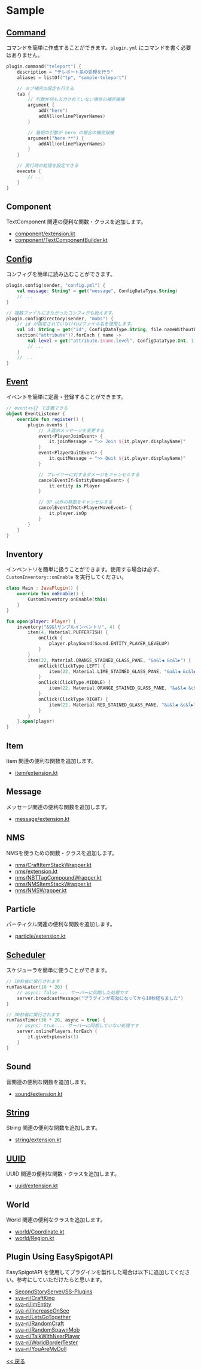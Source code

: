 # Sample

## [Command](command)
コマンドを簡単に作成することができます。`plugin.yml` にコマンドを書く必要はありません。

```kotlin
plugin.command("teleport") {
    description = "テレポート系の処理を行う"
    aliases = listOf("tp", "sample-teleport")

    // タブ補完の設定を行える
    tab {
        // 引数が何も入力されていない場合の補完候補
        argument {
            add("here")
            addAll(onlinePlayerNames)
        }

        // 最初の引数が here の場合の補完候補
        argument("here **") {
            addAll(onlinePlayerNames)
        }
    }

    // 実行時の処理を設定できる
    execute {
        // ...
    }
}
```

## Component
TextComponent 関連の便利な関数・クラスを追加します。

- [component/extension.kt](../api/src/main/kotlin/com/github/syari/spigot/api/component/extension.kt)
- [component/TextComponentBuilder.kt](../api/src/main/kotlin/com/github/syari/spigot/api/component/TextComponentBuilder.kt)

## [Config](config)
コンフィグを簡単に読み込むことができます。

```kotlin
plugin.config(sender, "config.yml") {
    val message: String? = get("message", ConfigDataType.String)
    // ...
}

// 複数ファイルにまたがったコンフィグも扱えます。
plugin.configDirectory(sender, "mobs") {
    // id が指定されていなければファイル名を使用します。
    val id: String = get("id", ConfigDataType.String, file.nameWithoutExtension)
    section("attribute")?.forEach { name ->
        val level = get("attribute.$name.level", ConfigDataType.Int, 1)
        // ...
    }
    // ...
}
```

## [Event](event)
イベントを簡単に定義・登録することができます。

```kotlin
// event<>{} で定義できる
object EventListener {
    override fun register() {
        plugin.events {
            // 入退出メッセージを変更する
            event<PlayerJoinEvent> {
                it.joinMessage = ">> Join ${it.player.displayName}"
            }
            event<PlayerQuitEvent> {
                it.quitMessage = ">> Quit ${it.player.displayName}"
            }

            // プレイヤーに対するダメージをキャンセルする
            cancelEventIf<EntityDamageEvent> {
                it.entity is Player
            }

            // OP 以外の移動をキャンセルする
            cancelEventIfNot<PlayerMoveEvent> {
                it.player.isOp
            }
        }
    }
}
```

## Inventory
インベントリを簡単に扱うことができます。使用する場合は必ず、`CustomInventory::onEnable` を実行してください。

```kotlin
class Main : JavaPlugin() {
    override fun onEnable() {
        CustomInventory.onEnable(this)
    }
}

fun open(player: Player) {
    inventory("&9&lサンプルインベントリ", 4) {
        item(4, Material.PUFFERFISH) {
            onClick {
                player.playSound(Sound.ENTITY_PLAYER_LEVELUP)
            }
        }
        item(22, Material.ORANGE_STAINED_GLASS_PANE, "&a&l◀ &c&l▶") {
            onClick(ClickType.LEFT) {
                item(22, Material.LIME_STAINED_GLASS_PANE, "&a&l◀ &c&l▶")
            }
            onClick(ClickType.MIDDLE) {
                item(22, Material.ORANGE_STAINED_GLASS_PANE, "&a&l◀ &c&l▶")
            }
            onClick(ClickType.RIGHT) {
                item(22, Material.RED_STAINED_GLASS_PANE, "&a&l◀ &c&l▶")
            }
        }
    }.open(player)
}
```

## Item
Item 関連の便利な関数を追加します。

- [item/extension.kt](../api/src/main/kotlin/com/github/syari/spigot/api/item/extension.kt)

## Message
メッセージ関連の便利な関数を追加します。

- [message/extension.kt](../api/src/main/kotlin/com/github/syari/spigot/api/message/extension.kt)

## NMS
NMSを使うための関数・クラスを追加します。

- [nms/CraftItemStackWrapper.kt](../api/src/main/kotlin/com/github/syari/spigot/api/nms/CraftItemStackWrapper.kt)
- [nms/extension.kt](../api/src/main/kotlin/com/github/syari/spigot/api/nms/extension.kt)
- [nms/NBTTagCompoundWrapper.kt](../api/src/main/kotlin/com/github/syari/spigot/api/nms/NBTTagCompoundWrapper.kt)
- [nms/NMSItemStackWrapper.kt](../api/src/main/kotlin/com/github/syari/spigot/api/nms/NMSItemStackWrapper.kt)
- [nms/NMSWrapper.kt](../api/src/main/kotlin/com/github/syari/spigot/api/nms/NMSWrapper.kt)

## Particle
パーティクル関連の便利な関数を追加します。

- [particle/extension.kt](../api/src/main/kotlin/com/github/syari/spigot/api/particle/extension.kt)

## [Scheduler](scheduler)
スケジューラを簡単に使うことができます。

```kotlin
// 10秒後に実行されます
runTaskLater(10 * 20) {
    // async: false ... サーバーに同期した処理です
    server.broadcastMessage("プラグインが有効になってから10秒経ちました")
}

// 30秒毎に実行されます
runTaskTimer(30 * 20, async = true) {
    // async: true ... サーバーに同期していない処理です
    server.onlinePlayers.forEach {
        it.giveExpLevels(1)
    }
}
```

## Sound
音関連の便利な関数を追加します。

- [sound/extension.kt](../api/src/main/kotlin/com/github/syari/spigot/api/sound/extension.kt)

## [String](string)
String 関連の便利な関数を追加します。


- [string/extension.kt](../api/src/main/kotlin/com/github/syari/spigot/api/string/extension.kt)

## [UUID](uuid)
UUID 関連の便利な関数・クラスを追加します。

- [uuid/extension.kt](../api/src/main/kotlin/com/github/syari/spigot/api/uuid/extension.kt)

## World
World 関連の便利なクラスを追加します。

- [world/Coordinate.kt](../api/src/main/kotlin/com/github/syari/spigot/api/world/Coordinate.kt)
- [world/Region.kt](../api/src/main/kotlin/com/github/syari/spigot/api/world/Region.kt)

## Plugin Using EasySpigotAPI
EasySpigotAPI を使用してプラグインを製作した場合は以下に追加してください。参考にしていただけたらと思います。

<!-- アルファベット順に並べてください -->
- [SecondStoryServer/SS-Plugins](https://github.com/SecondStoryServer/SS-Plugins)
- [sya-ri/CraftKing](https://github.com/sya-ri/CraftKing)
- [sya-ri/imEntity](https://github.com/sya-ri/imEntity)
- [sya-ri/IncreaseOnSee](https://github.com/sya-ri/IncreaseOnSee)
- [sya-ri/LetsGoTogether](https://github.com/sya-ri/LetsGoTogether)
- [sya-ri/RandomCraft](https://github.com/sya-ri/RandomCraft)
- [sya-ri/RandomSpawnMob](https://github.com/sya-ri/RandomSpawnMob)
- [sya-ri/TalkWithNearPlayer](https://github.com/sya-ri/TalkWithNearPlayer)
- [sya-ri/WorldBorderTester](https://github.com/sya-ri/WorldBorderTester)
- [sya-ri/YouAreMyDoll](https://github.com/sya-ri/YouAreMyDoll)

[<< 戻る](../README.md)